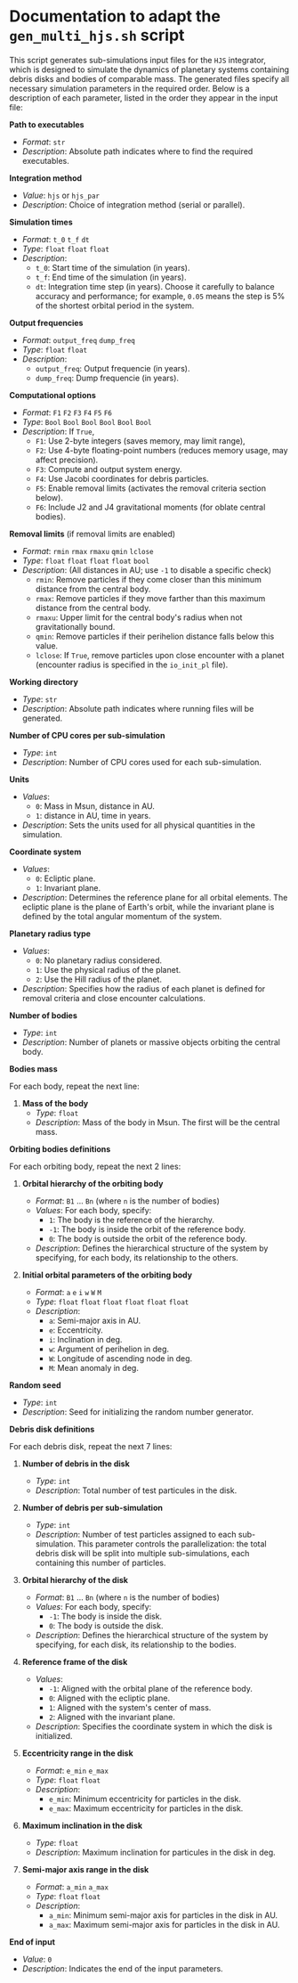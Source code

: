 # Documentation to adapt the `gen_multi_hjs.sh` script

This script generates sub-simulations input files for the `HJS` integrator, which is designed to simulate the dynamics of planetary systems containing debris disks and bodies of comparable mass. The generated files specify all necessary simulation parameters in the required order. Below is a description of each parameter, listed in the order they appear in the input file:

**Path to executables**
   - *Format*: `str`
   - *Description*: Absolute path indicates where to find the required executables.

**Integration method**
   - *Value*: `hjs` or `hjs_par`
   - *Description*: Choice of integration method (serial or parallel).

**Simulation times**
   - *Format*: `t_0` `t_f` `dt`
   - *Type*: `float` `float` `float`
   - *Description*: 
        - `t_0`: Start time of the simulation (in years).
        - `t_f`: End time of the simulation (in years).
        - `dt`: Integration time step (in years). Choose it carefully to balance accuracy and performance; for example, `0.05` means the step is 5% of the shortest orbital period in the system.

**Output frequencies**
   - *Format*: `output_freq` `dump_freq`
   - *Type*: `float` `float`
   - *Description*: 
      - `output_freq`: Output frequencie (in years).
      - `dump_freq`: Dump frequencie (in years).

**Computational options**
   - *Format*: `F1` `F2` `F3` `F4` `F5` `F6`
   - *Type*: `Bool` `Bool` `Bool` `Bool` `Bool` `Bool`
   - *Description*: If `True`,
       - `F1`: Use 2-byte integers (saves memory, may limit range),
       - `F2`: Use 4-byte floating-point numbers (reduces memory usage, may affect precision).
       - `F3`: Compute and output system energy.
       - `F4`: Use Jacobi coordinates for debris particles.
       - `F5`: Enable removal limits (activates the removal criteria section below).
       - `F6`: Include J2 and J4 gravitational moments (for oblate central bodies).

**Removal limits** (if removal limits are enabled)

- *Format*: `rmin` `rmax` `rmaxu` `qmin` `lclose`
- *Type*: `float` `float` `float` `float` `bool`
- *Description*: (All distances in AU; use `-1` to disable a specific check)
    - `rmin`: Remove particles if they come closer than this minimum distance from the central body.
    - `rmax`: Remove particles if they move farther than this maximum distance from the central body.
    - `rmaxu`: Upper limit for the central body's radius when not gravitationally bound.
    - `qmin`: Remove particles if their perihelion distance falls below this value.
    - `lclose`: If `True`, remove particles upon close encounter with a planet (encounter radius is specified in the `io_init_pl` file).

**Working directory**
   - *Type*: `str`
   - *Description*: Absolute path indicates where running files will be generated.

**Number of CPU cores per sub-simulation**
   - *Type*: `int`
   - *Description*: Number of CPU cores used for each sub-simulation.

**Units**
   - *Values*: 
      - `0`: Mass in Msun, distance in AU.
      - `1`: distance in AU, time in years.
   - *Description*: Sets the units used for all physical quantities in the simulation.

**Coordinate system**
   - *Values*: 
      - `0`: Ecliptic plane.
      - `1`: Invariant plane.
   - *Description*: Determines the reference plane for all orbital elements. The ecliptic plane is the plane of Earth's orbit, while the invariant plane is defined by the total angular momentum of the system.

**Planetary radius type**
   - *Values*: 
      - `0`: No planetary radius considered.
      - `1`: Use the physical radius of the planet.
      - `2`: Use the Hill radius of the planet.
   - *Description*: Specifies how the radius of each planet is defined for removal criteria and close encounter calculations.

**Number of bodies**
   - *Type*: `int`
   - *Description*: Number of planets or massive objects orbiting the central body.

**Bodies mass**

For each body, repeat the next line:

1. **Mass of the body** 
   - *Type*: `float`
   - *Description*: Mass of the body in Msun. The first will be the central mass. 

**Orbiting bodies definitions**

For each orbiting body, repeat the next 2 lines:

1. **Orbital hierarchy of the orbiting body**
    - *Format*: `B1` ... `Bn` (where `n` is the number of bodies)
    - *Values*: For each body, specify:
        - `1`: The body is the reference of the hierarchy.
        - `-1`: The body is inside the orbit of the reference body.
        - `0`: The body is outside the orbit of the reference body.
    - *Description*: Defines the hierarchical structure of the system by specifying, for each body, its relationship to the others. 

2. **Initial orbital parameters of the orbiting body**
    - *Format*: `a` `e` `i` `w` `W` `M`
    - *Type*: `float` `float` `float` `float` `float` `float`
    - *Description*:
      - `a`: Semi-major axis in AU.
      - `e`: Eccentricity.
      - `i`: Inclination in deg.
      - `w`: Argument of perihelion in deg.
      - `W`: Longitude of ascending node in deg.
      - `M`: Mean anomaly in deg.

**Random seed**
   - *Type*: `int`
   - *Description*: Seed for initializing the random number generator.

**Debris disk definitions**

For each debris disk, repeat the next 7 lines:

1. **Number of debris in the disk**
   - *Type*: `int`
   - *Description*: Total number of test particules in the disk.

2. **Number of debris per sub-simulation**
   - *Type*: `int`
   - *Description*: Number of test particles assigned to each sub-simulation. This parameter controls the parallelization: the total debris disk will be split into multiple sub-simulations, each containing this number of particles.

3. **Orbital hierarchy of the disk**
   - *Format*: `B1` ... `Bn` (where `n` is the number of bodies)
   - *Values*: For each body, specify:
      - `-1`: The body is inside the disk.
      - `0`: The body is outside the disk.
   - *Description*: Defines the hierarchical structure of the system by specifying, for each disk, its relationship to the bodies. 

4. **Reference frame of the disk**
    - *Values*: 
        - `-1`: Aligned with the orbital plane of the reference body.
        - `0`: Aligned with the ecliptic plane.
        - `1`: Aligned with the system's center of mass.
        - `2`: Aligned with the invariant plane.
    - *Description*: Specifies the coordinate system in which the disk is initialized.

5. **Eccentricity range in the disk**
   - *Format*: `e_min` `e_max`
   - *Type*: `float` `float`
   - *Description*: 
      - `e_min`: Minimum eccentricity for particles in the disk.
      - `e_max`: Maximum eccentricity for particles in the disk.

6. **Maximum inclination in the disk**
   - *Type*: `float`
   - *Description*: Maximum inclination for particules in the disk in deg.

7. **Semi-major axis range in the disk**
    - *Format*: `a_min` `a_max`
    - *Type*: `float` `float`
    - *Description*: 
        - `a_min`: Minimum semi-major axis for particles in the disk in AU.
        - `a_max`: Maximum semi-major axis for particles in the disk in AU.

**End of input**
   - *Value*: `0`
   - *Description*: Indicates the end of the input parameters.


